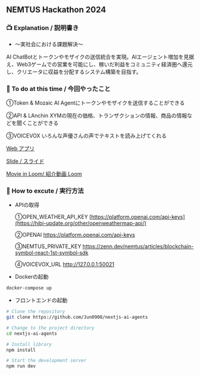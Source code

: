 ## NEMTUS Hackathon 2024

### 📺 Explanation / 説明書き

- ～実社会における課題解決～

AI ChatBotとトークンやモザイクの送信統合を実現。AIエージェント増加を見据え、Web3ゲームでの営業を可能にし、稼いだ利益をコミュニティ経済圏へ還元し、クリエータに収益を分配するシステム構築を目指す。


### 🎯 To do at this time / 今回やったこと
①Token & Mozaic
AI Agentにトークンやモザイクを送信することができる

②API & LAnchin 
XYMの現在の価格、トランザクションの情報、商品の情報などを聞くことができる

③VOICEVOX
いろんな声優さんの声でテキストを読み上げてくれる

 [Web アプリ](https://nextjs-ai-agents-5yhp0apkc-jun0908.vercel.app/)

 [Slide / スライド](https://www.canva.com/design/DAF7ojdua6E/8ErNYUTUAMa48AcUEhxCbA/edit?utm_content=DAF7ojdua6E&utm_campaign=designshare&utm_medium=link2&utm_source=sharebutton)

 [Movie in Loom/ 紹介動画 Loom](https://www.loom.com/share/eeaaa68e8877401c8e24b800f2289f13?sid=f27caf84-7cdc-4a48-bf1b-6cd09654700a)
  

### 🔵 How to excute / 実行方法
- APIの取得
  
  ①OPEN_WEATHER_API_KEY
  [https://platform.openai.com/api-keys](https://hibi-update.org/other/openweathermap-api/)
  
  ②OPENAI
  https://platform.openai.com/api-keys
  
  ③NEMTUS_PRIVATE_KEY
  https://zenn.dev/nemtus/articles/blockchain-symbol-react-1st-symbol-sdk

  ④VOICEVOX_URL
  http://127.0.0.1:50021

- Dockerの起動
```bash
docker-compose up
```

- フロントエンドの起動
```bash
# Clone the repository
git clone https://github.com/Jun0908/nextjs-ai-agents

# Change to the project directory
cd nextjs-ai-agents

# Install library
npm install 

# Start the development server
npm run dev
```
